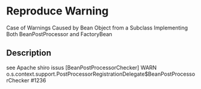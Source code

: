 # Reproduce Warning

Case of Warnings Caused by Bean Object from a Subclass Implementing Both BeanPostProcessor and FactoryBean

## Description

see Apache shiro issus [BeanPostProcessorChecker] WARN o.s.context.support.PostProcessorRegistrationDelegate$BeanPostProcessorChecker #1236
